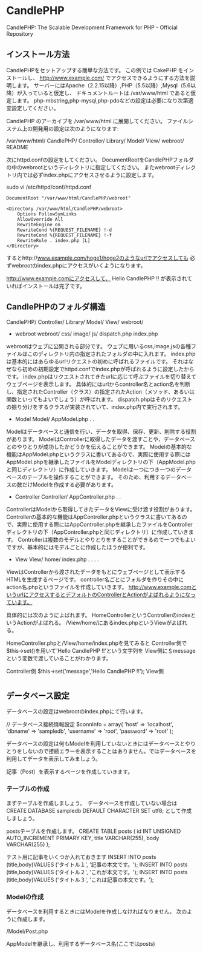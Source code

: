 # CandlePHP
CandlePHP: The Scalable Development Framework for PHP - Official Repository

## インストール方法
CandlePHPをセットアップする簡単な方法です。
この例では CakePHP をインストールし、 http://www.example.com/ でアクセスできるようにする方法を説明します。 
サーバーにはApache（2.2.15以降）,PHP（5.5以降）,Mysql（5.6以降）が入っていると仮定し、
ドキュメントルートは /var/www/html であると仮定します。
php-mbstring,php-mysql,php-pdoなどの設定は必要になり次第適宜設定してください。

CandlePHP のアーカイブを /var/www/html に展開してください。
ファイルシステム上の開発用の設定は次のようになります:

/var/www/html/
    CandlePHP/
        Controller/
        Library/
        Model/
        View/
        webroot/
        README

次にhttpd.confの設定をしてください。
DocumentRootをCandlePHPフォルダの中のwebrootというディレクトリに指定してください。
またwebrootディレクトリ内では必ずindex.phpにアクセスさせるように設定します。

sudo vi /etc/httpd/conf/httpd.conf
```
DocumentRoot "/var/www/html/CandlePHP/webroot"

<Directory /var/www/html/CandlePHP/webroot>
    Options FollowSymLinks
    AllowOverride All
	RewriteEngine on
	RewriteCond %{REQUEST_FILENAME} !-d
	RewriteCond %{REQUEST_FILENAME} !-f
	RewriteRule . index.php [L]
</Directory>
```

するとhttp://www.example.com/hoge1/hoge2のようなurlでアクセスしても
必ずwebrootのindex.phpにアクセスがいくようになります。

http://www.example.comにアクセスして、
Hello CandlePHP !!
が表示されていればインストールは完了です。


## CandlePHPのフォルダ構造
CandlePHP/
    Controller/
    Library/
    Model/
    View/
    webroot/

- webroot
webroot/
    css/
    image/
    js/
    dispatch.php
    index.php

webrootはウェブに公開される部分です。
ウェブに用いるcss,image,jsの各種ファイルはこのディレクトリ内の指定されたフォルダの中に入れます。
index.phpは基本的にはあらゆるurlリクエストの初めに呼ばれるファイルです。
それはなぜなら初めの初期設定でhttpd.confでindex.phpが呼ばれるように設定したからです。
index.phpはリクエストされてきたurlに応じて呼ぶファイルを切り替えてウェブページを表示します。
具体的にはurlからcontroller名とaction名を判断し、指定されたController（クラス）の指定されたAction（メソッド、あるいは関数といってもよいでしょう）が呼ばれます。
dispatch.phpはそのリクエストの振り分けをするクラスが実装されていて、index.php内で実行されます。

- Model
Model/
    AppModel.php
    .
    .

Modelはデータベースと通信を行い、データを取得、保存、更新、削除する役割があります。
ModelはControllerに取得したデータを渡すことや、データベースとのやりとりが成功したかどうかを伝えることができます。
Modelの基本的な機能はAppModel.phpというクラスに書いてあるので、実際に使用する際にはAppModel.phpを継承したファイルをModelディレクトリの下（AppModel.phpと同じディレクトリ）に作成していきます。
Modelは一つにつき一つのデータベースのテーブルを操作することができます。
そのため、利用するデータベースの数だけModelを作成する必要があります。


- Controller
Controller/
    AppController.php
    .
    .

ControllerはModelから取得してきたデータをViewに受け渡す役割があります。
Controllerの基本的な機能はAppController.phpというクラスに書いてあるので、実際に使用する際にはAppController.phpを継承したファイルをControllerディレクトリの下（AppController.phpと同じディレクトリ）に作成していきます。
Controllerは複数のモデルとやりとりをすることができるので一つでもよいですが、基本的にはモデルごとに作成したほうが便利です。

- View
View/
    home/
        index.php
        .
        .
    .
    .

ViewはControllerから渡されたデータをもとにウェブページとして表示するHTMLを生成するページです。
controller名ごとにフォルダを作りその中にaction名.phpというファイルを作成していきます。
http://www.example.comというurlにアクセスするとデフォルトのControllerとActionがよばれるようになっています。

具体的には次のようによばれます。
HomeControllerというControllerのindexというActionがよばれる。
/View/home/にあるindex.phpというViewがよばれる。

HomeController.phpと/View/home/index.phpを見てみると
Controller側で$this->set()を用いて'Hello CandlePHP !!'という文字列を
View側に＄messageという変数で渡していることがわかります。

Controller側
$this->set('message','Hello CandlePHP !!');
View側
<h1><?php echo $message;?></h1>


## データベース設定
データベースの設定はwebrootのindex.phpにて行います。

// データベース接続情報設定
$connInfo = array(
    'host'     => 'localhost',
    'dbname'   => 'sampledb',
    'username'   => 'root',
    'password' => 'root'
);

データベースの設定は何もModelを利用していないときにはデータベースとやりとりをしないので接続エラーを表示することはありません。ではデータベースを利用してデータを表示してみましょう。

記事（Post）を表示するページを作成していきます。

### テーブルの作成
まずテーブルを作成しましょう。　データベースを作成していない場合は
CREATE DATABASE sampledb DEFAULT CHARACTER SET utf8;
として作成しましょう。

postsテーブルを作成します。
CREATE TABLE posts (
    id INT UNSIGNED AUTO_INCREMENT PRIMARY KEY,
    title VARCHAR(255),
    body VARCHAR(255)
);

テスト用に記事をいくつか入れておきます
INSERT INTO posts (title,body)VALUES ('タイトル１', '記事の本文です。');
INSERT INTO posts (title,body)VALUES ('タイトル２', 'これが本文です。');
INSERT INTO posts (title,body)VALUES ('タイトル３', 'これは記事の本文です。');


### Modelの作成

データベースを利用するときにはModelを作成しなければなりません。
次のように作成します。

/Model/Post.php
<?php
class Post extends AppModel
{
    protected $name = 'posts';
}
?>

AppModelを継承し、利用するデータベース名(ここではposts)
